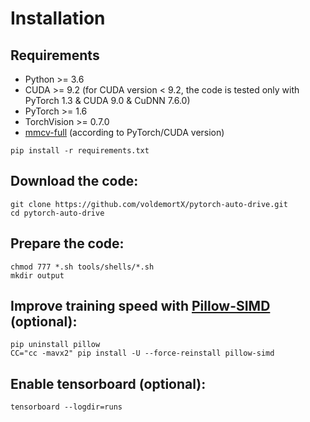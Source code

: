 # Installation

## Requirements

- Python >= 3.6
- CUDA >= 9.2 (for CUDA version < 9.2, the code is tested only with PyTorch 1.3 & CUDA 9.0 & CuDNN 7.6.0)
- PyTorch >= 1.6 
- TorchVision >= 0.7.0
- [mmcv-full](https://github.com/open-mmlab/mmcv) (according to PyTorch/CUDA version)

```
pip install -r requirements.txt
```

## Download the code:
   
```
git clone https://github.com/voldemortX/pytorch-auto-drive.git
cd pytorch-auto-drive
```

## Prepare the code:

```
chmod 777 *.sh tools/shells/*.sh
mkdir output
```

## Improve training speed with [Pillow-SIMD](https://github.com/uploadcare/pillow-simd) (optional):

```
pip uninstall pillow
CC="cc -mavx2" pip install -U --force-reinstall pillow-simd
```

## Enable tensorboard (optional):

```
tensorboard --logdir=runs
```
